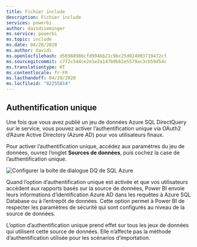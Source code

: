 ```yaml
---
title: Fichier include
description: Fichier include
services: powerbi
author: davidiseminger
ms.service: powerbi
ms.topic: include
ms.date: 04/28/2020
ms.author: davidi
ms.openlocfilehash: d56988986cfd994bb21c9bc25d024903719472cf
ms.sourcegitcommit: c772c544ce2e1e2a147b9b62e5579ac3cb59d54c
ms.translationtype: HT
ms.contentlocale: fr-FR
ms.lasthandoff: 04/29/2020
ms.locfileid: "82255814"
---
```

## <a name="single-sign-on"></a>Authentification unique

Une fois que vous avez publié un jeu de données Azure SQL DirectQuery sur le service, vous pouvez activer l’authentification unique via OAuth2 d’Azure Active Directory (Azure AD) pour vos utilisateurs finaux.

Pour activer l’authentification unique, accédez aux paramètres du jeu de données, ouvrez l’onglet **Sources de données**, puis cochez la case de l’authentification unique.

![Configurer la boîte de dialogue DQ de SQL Azure](media/direct-query-sso/sso-dialog.png)

Quand l’option d’authentification unique est activée et que vos utilisateurs accèdent aux rapports basés sur la source de données, Power BI envoie leurs informations d’identification Azure AD dans les requêtes à Azure SQL Database ou à l’entrepôt de données. Cette option permet à Power BI de respecter les paramètres de sécurité qui sont configurés au niveau de la source de données.

L’option d’authentification unique prend effet sur tous les jeux de données qui utilisent cette source de données. Elle n’affecte pas la méthode d’authentification utilisée pour les scénarios d’importation.

